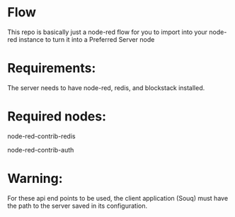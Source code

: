 # Flow
This repo is basically just a node-red flow for you to import into your node-red instance to turn it into a Preferred Server node

# Requirements:

The server needs to have node-red, redis, and blockstack installed.

# Required nodes:

node-red-contrib-redis

node-red-contrib-auth

# Warning:

For these api end points to be used, the client application (Souq) must have the path to the server saved in its configuration.
